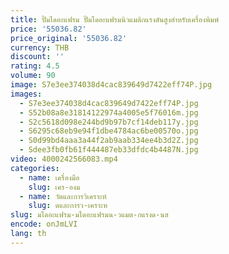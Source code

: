 ```yaml
---
title: ปั๊มไดอะแฟรม ปั๊มไดอะแฟรมนิวแมติกแรงดันสูงสําหรับเครื่องพิมพ์
price: '55036.82'
price_original: '55036.82'
currency: THB
discount: ''
rating: 4.5
volume: 90
image: S7e3ee374038d4cac839649d7422eff74P.jpg
images:
  - S7e3ee374038d4cac839649d7422eff74P.jpg
  - S52b08a8e31814122974a4005e5f76016m.jpg
  - S2c5618d098e244bd9b97b7cf14deb117y.jpg
  - S6295c68eb9e94f1dbe4784ac6be00570o.jpg
  - S0d99bd4aaa3a44f2ab9aab334ee4b3d2Z.jpg
  - Sdee3fb0fb61f444487eb33dfdc4b4487N.jpg
video: 4000242566083.mp4
categories:
  - name: เครื่องมือ
    slug: เคร-องม
  - name: วัดและการวิเคราะห์
    slug: ดและการว-เคราะห
slug: มไดอะแฟรม-มไดอะแฟรมน-วแมต-กแรงด-นส
encode: onJmLVI
lang: th
---
```

  